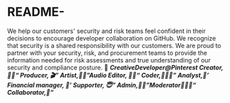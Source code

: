 # README-
We help our customers' security and risk teams feel confident in their decisions to encourage developer collaboration on GitHub. We recognize that security is a shared responsibility with our customers. We are proud to partner with your security, risk, and procurement teams to provide the information needed for risk assessments and true understanding of our security and compliance posture.
👋  **_CreativeDeveloper@Pinterest
 Creator,🧞‍♂️“ Producer, 🎬” Artist,🧑‍🎨”Audio Editor, ✍🏻“ Coder,🧑🏻‍💻” Analyst,🧾’ Financial manager, 🏦’ Supporter, 😇” Admin,👨‍💼”Moderator👨🏻‍⚖️“ Collaborator,🤝”_** 
